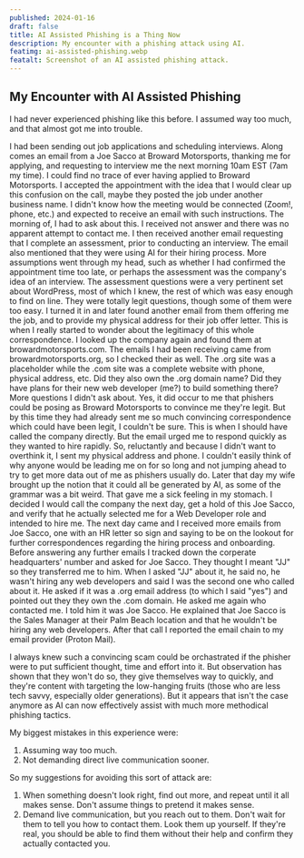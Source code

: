 ```yaml
---
published: 2024-01-16
draft: false
title: AI Assisted Phishing is a Thing Now
description: My encounter with a phishing attack using AI.
featimg: ai-assisted-phishing.webp
featalt: Screenshot of an AI assisted phishing attack.
---
```


## My Encounter with AI Assisted Phishing

I had never experienced phishing like this before. I assumed way too much, and that almost got me into trouble.

<div class="sup">
<!-- How to generate an image in markdown:
![Screenshot of an AI assisted phishing attack.](../ai-assisted-phishing.webp)
Or, just use HTML:
<img src="../ai-assisted-phishing.webp" alt="Screenshot of an AI assisted phishing attack." style="width: 100%">
-->  
</div>

I had been sending out job applications and scheduling interviews. Along comes an email from a Joe Sacco at Broward Motorsports, thanking me for applying, and requesting to interview me the next morning 10am EST (7am my time). I could find no trace of ever having applied to Broward Motorsports. I accepted the appointment with the idea that I would clear up this confusion on the call, maybe they posted the job under another business name. I didn't know how the meeting would be connected (Zoom!, phone, etc.) and expected to receive an email with such instructions. The morning of, I had to ask about this. I received not answer and there was no apparent attempt to contact me. I then received another email requesting that I complete an assessment, prior to conducting an interview. The email also mentioned that they were using AI for their hiring process. More assumptions went through my head, such as whether I had confirmed the appointment time too late, or perhaps the assessment was the company's idea of an interview. The assessment questions were a very pertinent set about WordPress, most of which I knew, the rest of which was easy enough to find on line. They were totally legit questions, though some of them were too easy. I turned it in and later found another email from them offering me the job, and to provide my physical address for their job offer letter. This is when I really started to wonder about the legitimacy of this whole correspondence. I looked up the company again and found them at browardmotorsports.com. The emails I had been receiving came from browardmotorsports.org, so I checked their as well. The .org site was a placeholder while the .com site was a complete website with phone, physical address, etc. Did they also own the .org domain name? Did they have plans for their new web developer (me?) to build something there? More questions I didn't ask about. Yes, it did occur to me that phishers could be posing as Broward Motorsports to convince me they're legit. But by this time they had already sent me so much convincing correspondence which could have been legit, I couldn't be sure. This is when I should have called the company directly. But the email urged me to respond quickly as they wanted to hire rapidly. So, reluctantly and because I didn't want to overthink it, I sent my physical address and phone. I couldn't easily think of why anyone would be leading me on for so long and not jumping ahead to try to get more data out of me as phishers usually do. Later that day my wife brought up the notion that it could all be generated by AI, as some of the grammar was a bit weird. That gave me a sick feeling in my stomach. I decided I would call the company the next day, get a hold of this Joe Sacco, and verify that he actually selected me for a Web Developer role and intended to hire me. The next day came and I received more emails from Joe Sacco, one with an HR letter so sign and saying to be on the lookout for further correspondences regarding the hiring process and onboarding. Before answering any further emails I tracked down the corperate headquarters' number and asked for Joe Sacco. They thought I meant "JJ" so they transferred me to him. When I asked "JJ" about it, he said no, he wasn't hiring any web developers and said I was the second one who called about it. He asked if it was a .org email address (to which I said "yes") and pointed out they they own the .com domain. He asked me again who contacted me. I told him it was Joe Sacco. He explained that Joe Sacco is the Sales Manager at their Palm Beach location and that he wouldn't be hiring any web developers. After that call I reported the email chain to my email provider (Proton Mail).

I always knew such a convincing scam could be orchastrated if the phisher were to put sufficient thought, time and effort into it. But observation has shown that they won't do so, they give themselves way to quickly, and they're content with targeting the low-hanging fruits (those who are less tech savvy, especially older generations). But it appears that isn't the case anymore as AI can now effectively assist with much more methodical phishing tactics.

My biggest mistakes in this experience were:

1. Assuming way too much.
2. Not demanding direct live communication sooner.

So my suggestions for avoiding this sort of attack are:

1. When something doesn't look right, find out more, and repeat until it all makes sense. Don't assume things to pretend it makes sense.
2. Demand live communication, but you reach out to them. Don't wait for them to tell you how to contact them. Look them up yourself. If they're real, you should be able to find them without their help and confirm they actually contacted you.
